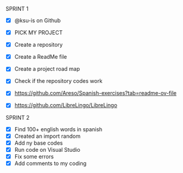 
SPRINT 1
- [X] @ksu-is on Github
- [X] PICK MY PROJECT

- [X] Create a repository
- [X] Create a ReadMe file
- [X] Create a project road map
- [X] Check if the repository codes work
- [X] https://github.com/Areso/Spanish-exercises?tab=readme-ov-file
- [X] https://github.com/LibreLingo/LibreLingo


SPRINT 2
- [X] Find 100+ english words in spanish
- [X] Created an import random
- [X] Add ny base codes
- [X] Run code on Visual Studio
- [X] Fix some errors
- [X] Add comments to my coding 
